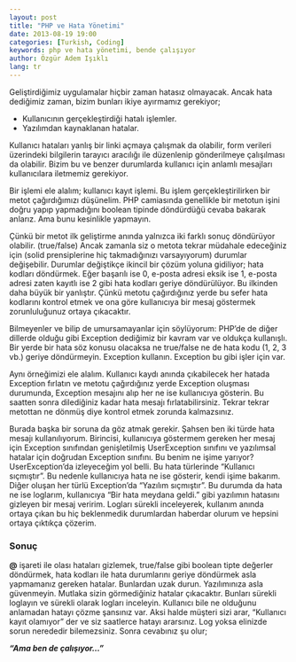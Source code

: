 ```yaml
---
layout: post
title: "PHP ve Hata Yönetimi"
date: 2013-08-19 19:00
categories: [Turkish, Coding]
keywords: php ve hata yönetimi, bende çalışıyor
author: Özgür Adem Işıklı
lang: tr
---
```


Geliştirdiğimiz uygulamalar hiçbir zaman hatasız olmayacak. Ancak hata dediğimiz zaman, bizim bunları ikiye ayırmamız gerekiyor;

- Kullanıcının gerçekleştirdiği hatalı işlemler.
- Yazılımdan kaynaklanan hatalar.

Kullanıcı hataları yanlış bir linki açmaya çalışmak da olabilir, form verileri üzerindeki bilgilerin tarayıcı aracılığı ile düzenlenip gönderilmeye çalışılması da olabilir. Bizim bu ve benzer durumlarda kullanıcı için anlamlı mesajları kullanıcılara iletmemiz gerekiyor.

Bir işlemi ele alalım; kullanıcı kayıt işlemi. Bu işlem gerçekleştirilirken bir metot çağırdığımızı düşünelim. PHP camiasında genellikle bir metotun işini doğru yapıp yapmadığını boolean tipinde döndürdüğü cevaba bakarak anlarız. Ama bunu kesinlikle yapmayın.

Çünkü bir metot ilk geliştirme anında yalnızca iki farklı sonuç döndürüyor olabilir. (true/false) Ancak zamanla siz o metota tekrar müdahale edeceğiniz için (solid prensiplerine hiç takmadığınızı varsayıyorum) durumlar değişebilir. Durumlar değiştikçe ikincil bir çözüm yoluna gidiliyor; hata kodları döndürmek. Eğer başarılı ise 0, e-posta adresi eksik ise 1, e-posta adresi zaten kayıtlı ise 2 gibi hata kodları geriye döndürülüyor. Bu ilkinden daha büyük bir yanlıştır. Çünkü metotu çağırdığınız yerde bu sefer hata kodlarını kontrol etmek ve ona göre kullanıcıya bir mesaj göstermek zorunluluğunuz ortaya çıkacaktır.

Bilmeyenler ve bilip de umursamayanlar için söylüyorum: PHP’de de diğer dillerde olduğu gibi Exception dediğimiz bir kavram var ve oldukça kullanışlı. Bir yerde bir hata söz konusu olacaksa ne true/false ne de hata kodu (1, 2, 3 vb.) geriye döndürmeyin. Exception kullanın. Exception bu gibi işler için var.

Aynı örneğimizi ele alalım. Kullanıcı kaydı anında çıkabilecek her hatada Exception fırlatın ve metotu çağırdığınız yerde Exception oluşması durumunda, Exception mesajını alıp her ne ise kullanıcıya gösterin. Bu saatten sonra dilediğiniz kadar hata mesajı fırlatabilirsiniz. Tekrar tekrar metottan ne dönmüş diye kontrol etmek zorunda kalmazsınız.

Burada başka bir soruna da göz atmak gerekir. Şahsen ben iki türde hata mesajı kullanılıyorum. Birincisi, kullanıcıya göstermem gereken her mesaj için Exception sınıfından genişletilmiş UserException sınıfını ve yazılımsal hatalar için doğrudan Exception sınıfını. Bu benim ne işime yarıyor? UserException’da izleyeceğim yol belli. Bu hata türlerinde “Kullanıcı sıçmıştır”. Bu nedenle kullanıcıya hata ne ise gösterir, kendi işime bakarım. Diğer oluşan her türlü Exception’da “Yazılım sıçmıştır”. Bu durumda da hata ne ise loglarım, kullanıcıya “Bir hata meydana geldi.” gibi yazılımın hatasını gizleyen bir mesaj veririm. Logları sürekli inceleyerek, kullanım anında ortaya çıkan bu hiç beklenmedik durumlardan haberdar olurum ve hepsini ortaya çıktıkça çözerim.

### Sonuç

**@** işareti ile olası hataları gizlemek, true/false gibi boolean tipte değerler döndürmek, hata kodları ile hata durumlarını geriye döndürmek asla yapmamanız gereken hatalar. Bunlardan uzak durun. Yazılımınıza asla güvenmeyin. Mutlaka sizin görmediğiniz hatalar çıkacaktır. Bunları sürekli loglayın ve sürekli olarak logları inceleyin. Kullanıcı bile ne olduğunu anlamadan hatayı çözme şansınız var. Aksi halde müşteri sizi arar, “Kullanıcı kayıt olamıyor” der ve siz saatlerce hatayı ararsınız. Log yoksa elinizde sorun nerededir bilemezsiniz. Sonra cevabınız şu olur;

**_“Ama ben de çalışıyor…”_**
